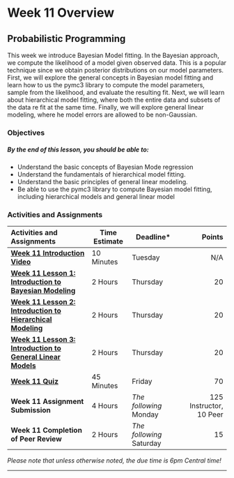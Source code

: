 # Week 11 Overview #

## Probabilistic Programming ##

This week we introduce Bayesian Model fitting. In the Bayesian approach, we compute the likelihood of a model given observed data. This is a popular technique since we obtain posterior distributions on our model parameters. First, we will explore the general concepts in Bayesian model fitting and learn how to us the pymc3 library to compute the model parameters, sample from the likelihood, and evaluate the resulting fit. Next, we will learn about hierarchical model fitting, where both the entire data and subsets of the data re fit at the same time. Finally, we will explore general linear modeling, where he model errors are allowed to be non-Gaussian.

### Objectives ###

##### By the end of this lesson, you should be able to: ######

- Understand the basic concepts of Bayesian Mode regression
- Understand the fundamentals of hierarchical model fitting.
- Understand the basic principles of general linear modeling.
- Be able to use the pymc3 library to compute Bayesian model fitting,
  including hierarchical models and general linear model

### Activities and Assignments ###

| Activities and Assignments               | Time Estimate | Deadline*                |                  Points |
| :--------------------------------------- | ------------- | ------------------------ | ----------------------: |
| **[Week 11 Introduction Video][wv]**     | 10 Minutes    | Tuesday                  |                     N/A |
| **[Week 11 Lesson 1: Introduction to Bayesian Modeling](lesson1.md)** | 2 Hours       | Thursday                 |                      20 |
| **[Week 11 Lesson 2: Introduction to Hierarchical Modeling](lesson2.md)** | 2 Hours       | Thursday                 |                      20 |
| **[Week 11 Lesson 3: Introduction to General Linear Models](lesson3.md)** | 2 Hours       | Thursday                 |                      20 |
| **[Week 11 Quiz][wq]**                   | 45 Minutes    | Friday                   |                      70 |
| **Week 11 Assignment Submission**        | 4 Hours       | *The following* Monday   | 125 Instructor, 10 Peer |
| **Week 11 Completion of Peer Review**    | 2 Hours       | *The following* Saturday |                      15 |

*Please note that unless otherwise noted, the due time is 6pm Central time!*

----------
[wv]: https://mediaspace.illinois.edu/media/
[wq]: https://learn.illinois.edu/mod/quiz/
